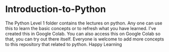 # Introduction-to-Python
The Python Level 1 folder contains the lectures on python. Any one can use this to learn the basic concepts or to 
refresh what you have learned. I've created this in Google Colab. You can also access this on Google Colab so that, you can try
out there itself.
Everyone is welcome to add more concepts to this repository that related to python.
Happy Learning
